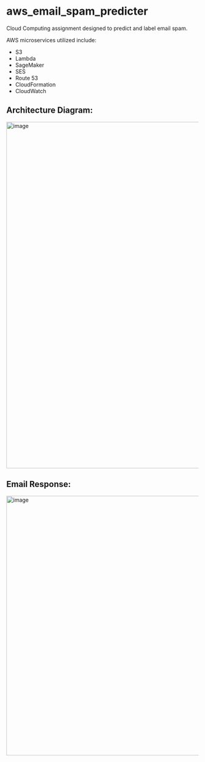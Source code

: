 # aws_email_spam_predicter

Cloud Computing assignment designed to predict and label email spam.

AWS microservices utilized include:
- S3
- Lambda
- SageMaker
- SES
- Route 53
- CloudFormation
- CloudWatch

## Architecture Diagram:
<img width="905" alt="image" src="https://user-images.githubusercontent.com/34758484/166479082-9e271e9b-6712-4b5d-9e11-761d72701abf.png">

## Email Response:
<img width="678" alt="image" src="https://user-images.githubusercontent.com/34758484/166478485-32ad2e45-743d-4771-9d2c-cdd8bf4d43fc.png">
